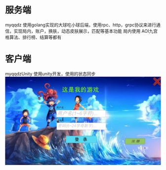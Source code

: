# 服务端
 myqqdz
 使用golang实现的大球吃小球后端，使用rpc、http，grpc协议来进行通信，实现局内，账户，换肤，动态皮肤展示，匹配等基本功能
 局内使用
 AOI九宫格算法、排行榜、结算等都有
# 客户端
  myqqdzUnity
  使用unity开发，使用的状态同步
![登录](https://github.com/Fangyuanzhi/qqdz/blob/f2c2db1e1577c9529e3f7d2bc76306edf9398378/login.jpg)

